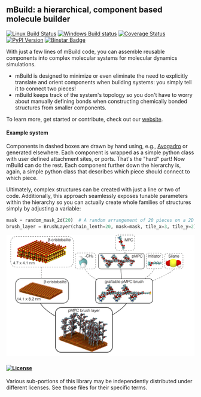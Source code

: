 ## mBuild: a hierarchical, component based molecule builder

[![Linux Build Status](https://travis-ci.org/iModels/mbuild.svg?branch=master)](https://travis-ci.org/iModels/mbuild)
[![Windows Build status](https://ci.appveyor.com/api/projects/status/x4aiyeio2c1xf3vx/branch/master?svg=true)](https://ci.appveyor.com/project/ctk3b/mbuild-o0viu/branch/master)
[![Coverage Status](https://coveralls.io/repos/iModels/mbuild/badge.svg?branch=master)](https://coveralls.io/r/iModels/mbuild?branch=master)
[![PyPI Version](https://badge.fury.io/py/mbuild.svg)](https://pypi.python.org/pypi/mbuild)
[![Binstar Badge](https://binstar.org/imodels/mbuild/badges/version.svg)](https://binstar.org/imodels/mbuild)

With just a few lines of mBuild code, you can assemble reusable components into
complex molecular systems for molecular dynamics simulations.

* mBuild is designed to minimize or even eliminate the need to explicitly translate and
  orient components when building systems: you simply tell it to connect two
  pieces!
* mBuild keeps track of the system's topology so you don't have to
  worry about manually defining bonds when constructing chemically bonded
  structures from smaller components.

To learn more, get started or contribute, check out our [website](http://imodels.github.io/mbuild/).

#### Example system

Components in dashed boxes are drawn by hand using, e.g.,
[Avogadro](http://avogadro.cc/wiki/Main_Page) or generated elsewhere. Each
component is wrapped as a simple python class with user defined attachment
sites, or ports. That's the "hard" part! Now mBuild can do the rest. Each component
further down the hierarchy is, again, a simple python class that describes
which piece should connect to which piece.

Ultimately, complex structures can be created with just a line or two
of code. Additionally, this approach seamlessly exposes tunable parameters within
the hierarchy so you can actually create whole families of structures simply
by adjusting a variable:

```python
mask = random_mask_2d(20)  # A random arrangement of 20 pieces on a 2D surface.
brush_layer = BrushLayer(chain_lenth=20, mask=mask, tile_x=3, tile_y=2)
```

![Zwitterionic brushes on beta-cristobalite substrate](docs/images/pmpc.png)


#### [![License](https://img.shields.io/badge/license-MIT-blue.svg)](http://opensource.org/licenses/MIT)

Various sub-portions of this library may be independently distributed under
different licenses. See those files for their specific terms.
